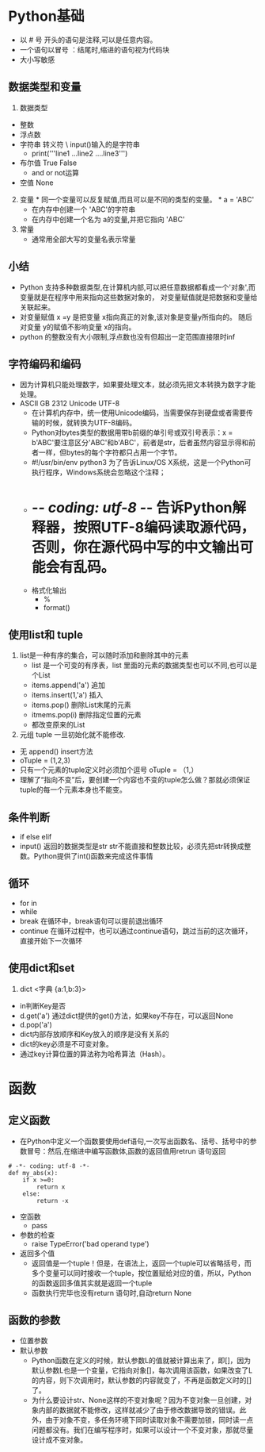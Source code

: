 # Python基础
* 以 # 号 开头的语句是注释,可以是任意内容。
* 一个语句以冒号 ：结尾时,缩进的语句视为代码块
* 大小写敏感
## 数据类型和变量
 1. 数据类型
   * 整数
   * 浮点数
   * 字符串  转义符 \  input()输入的是字符串
      * print('''line1
...line2
....line3''')
   * 布尔值  True False   
      *  and or not运算
   * 空值 None   
  2. 变量 
    * 同一个变量可以反复赋值,而且可以是不同的类型的变量。
    * a = 'ABC'
      * 在内存中创建一个 'ABC'的字符串
      * 在内存中创建一个名为 a的变量,并把它指向 'ABC'
  3. 常量    
     * 通常用全部大写的变量名表示常量
  ## 小结
   * Python 支持多种数据类型,在计算机内部,可以把任意数据都看成一个'对象',而变量就是在程序中用来指向这些数据对象的， 对变量赋值就是把数据和变量给关联起来。
   * 对变量赋值 x =y 是把变量 x指向真正的对象,该对象是变量y所指向的。  随后对变量 y的赋值不影响变量 x的指向。
   * python 的整数没有大小限制,浮点数也没有但超出一定范围直接限时inf
 ## 字符编码和编码   
 * 因为计算机只能处理数字，如果要处理文本，就必须先把文本转换为数字才能处理。
 * ASCII  GB    2312  Unicode  UTF-8
   * 在计算机内存中，统一使用Unicode编码，当需要保存到硬盘或者需要传输的时候，就转换为UTF-8编码。
   * Python对bytes类型的数据用带b前缀的单引号或双引号表示：x = b'ABC'要注意区分'ABC'和b'ABC'，前者是str，后者虽然内容显示得和前者一样，但bytes的每个字符都只占用一个字节。
   *  #!/usr/bin/env python3 为了告诉Linux/OS X系统，这是一个Python可执行程序，Windows系统会忽略这个注释；
   *  # -*- coding: utf-8 -*-  告诉Python解释器，按照UTF-8编码读取源代码，否则，你在源代码中写的中文输出可能会有乱码。
   * 格式化输出
     * %
     * format()
## 使用list和 tuple
1. list是一种有序的集合，可以随时添加和删除其中的元素   
   * list 是一个可变的有序表，list 里面的元素的数据类型也可以不同,也可以是个List
   * items.append('a') 追加
   * items.insert(1,'a')   插入
   * items.pop() 删除List末尾的元素
   * itmems.pop(i) 删除指定位置的元素
   * 都改变原来的List
 2. 元组 tuple 一旦初始化就不能修改.
   * 无 append() insert方法  
   * oTuple = (1,2,3) 
   * 只有一个元素的tuple定义时必须加个逗号  oTuple = （1,）
   * 理解了“指向不变”后，要创建一个内容也不变的tuple怎么做？那就必须保证tuple的每一个元素本身也不能变。
## 条件判断 
   * if else elif  
   * input() 返回的数据类型是str  str不能直接和整数比较，必须先把str转换成整数。Python提供了int()函数来完成这件事情
## 循环   
  * for in
  * while
  * break 在循环中，break语句可以提前退出循环
  * continue 在循环过程中，也可以通过continue语句，跳过当前的这次循环，直接开始下一次循环
## 使用dict和set  
1. dict <字典  {a:1,b:3}>  
  * in判断Key是否
  * d.get('a') 通过dict提供的get()方法，如果key不存在，可以返回None
  * d.pop('a')
  * dict内部存放顺序和Key放入的顺序是没有关系的
  * dict的key必须是不可变对象。
  *  通过key计算位置的算法称为哈希算法（Hash）。
# 函数
 ## 定义函数
  * 在Python中定义一个函数要使用def语句,一次写出函数名、括号、括号中的参数冒号：然后,在缩进中编写函数体,函数的返回值用retrun 语句返回
  ```
  # -*- coding: utf-8 -*-
  def my_abs(x):
      if x >=0:
          return x
      else:
          return -x    
  ```  
   * 空函数  
      * pass
   * 参数的检查
      * raise TypeError('bad operand type')
   * 返回多个值
      * 返回值是一个tuple！但是，在语法上，返回一个tuple可以省略括号，而多个变量可以同时接收一个tuple，按位置赋给对应的值，所以，Python的函数返回多值其实就是返回一个tuple   
      * 函数执行完毕也没有return 语句时,自动return None
## 函数的参数
  * 位置参数
  * 默认参数
    * Python函数在定义的时候，默认参数L的值就被计算出来了，即[]，因为默认参数L也是一个变量，它指向对象[]，每次调用该函数，如果改变了L的内容，则下次调用时，默认参数的内容就变了，不再是函数定义时的[]了。
    * 为什么要设计str、None这样的不变对象呢？因为不变对象一旦创建，对象内部的数据就不能修改，这样就减少了由于修改数据导致的错误。此外，由于对象不变，多任务环境下同时读取对象不需要加锁，同时读一点问题都没有。我们在编写程序时，如果可以设计一个不变对象，那就尽量设计成不变对象。
